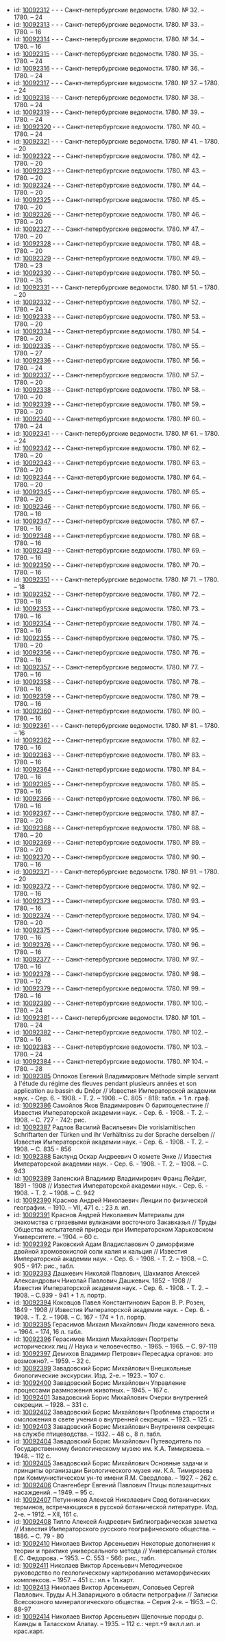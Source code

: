 <ul>
<li>id: <a href="http://books.e-heritage.ru/book/10092312">10092312</a>	- - - Санкт-петербургские ведомости. 1780. № 32. – 1780. – 24</li>
<li>id: <a href="http://books.e-heritage.ru/book/10092313">10092313</a>	- - - Санкт-петербургские ведомости. 1780. № 33. – 1780. – 16</li>
<li>id: <a href="http://books.e-heritage.ru/book/10092314">10092314</a>	- - - Санкт-петербургские ведомости. 1780. № 34. – 1780. – 16</li>
<li>id: <a href="http://books.e-heritage.ru/book/10092315">10092315</a>	- - - Санкт-петербургские ведомости. 1780. № 35. – 1780. – 24</li>
<li>id: <a href="http://books.e-heritage.ru/book/10092316">10092316</a>	- - - Санкт-петербургские ведомости. 1780. № 36. – 1780. – 24</li>
<li>id: <a href="http://books.e-heritage.ru/book/10092317">10092317</a>	- - - Санкт-петербургские ведомости. 1780. № 37. – 1780. – 24</li>
<li>id: <a href="http://books.e-heritage.ru/book/10092318">10092318</a>	- - - Санкт-петербургские ведомости. 1780. № 38. – 1780. – 24</li>
<li>id: <a href="http://books.e-heritage.ru/book/10092319">10092319</a>	- - - Санкт-петербургские ведомости. 1780. № 39. – 1780. – 24</li>
<li>id: <a href="http://books.e-heritage.ru/book/10092320">10092320</a>	- - - Санкт-петербургские ведомости. 1780. № 40. – 1780. – 24</li>
<li>id: <a href="http://books.e-heritage.ru/book/10092321">10092321</a>	- - - Санкт-петербургские ведомости. 1780. № 41. – 1780. – 20</li>
<li>id: <a href="http://books.e-heritage.ru/book/10092322">10092322</a>	- - - Санкт-петербургские ведомости. 1780. № 42. – 1780. – 20</li>
<li>id: <a href="http://books.e-heritage.ru/book/10092323">10092323</a>	- - - Санкт-петербургские ведомости. 1780. № 43. – 1780. – 20</li>
<li>id: <a href="http://books.e-heritage.ru/book/10092324">10092324</a>	- - - Санкт-петербургские ведомости. 1780. № 44. – 1780. – 20</li>
<li>id: <a href="http://books.e-heritage.ru/book/10092325">10092325</a>	- - - Санкт-петербургские ведомости. 1780. № 45. – 1780. – 20</li>
<li>id: <a href="http://books.e-heritage.ru/book/10092326">10092326</a>	- - - Санкт-петербургские ведомости. 1780. № 46. – 1780. – 20</li>
<li>id: <a href="http://books.e-heritage.ru/book/10092327">10092327</a>	- - - Санкт-петербургские ведомости. 1780. № 47. – 1780. – 20</li>
<li>id: <a href="http://books.e-heritage.ru/book/10092328">10092328</a>	- - - Санкт-петербургские ведомости. 1780. № 48. – 1780. – 20</li>
<li>id: <a href="http://books.e-heritage.ru/book/10092329">10092329</a>	- - - Санкт-петербургские ведомости. 1780. № 49. – 1780. – 23</li>
<li>id: <a href="http://books.e-heritage.ru/book/10092330">10092330</a>	- - - Санкт-петербургские ведомости. 1780. № 50. – 1780. – 35</li>
<li>id: <a href="http://books.e-heritage.ru/book/10092331">10092331</a>	- - - Санкт-петербургские ведомости. 1780. № 51. – 1780. – 20</li>
<li>id: <a href="http://books.e-heritage.ru/book/10092332">10092332</a>	- - - Санкт-петербургские ведомости. 1780. № 52. – 1780. – 24</li>
<li>id: <a href="http://books.e-heritage.ru/book/10092333">10092333</a>	- - - Санкт-петербургские ведомости. 1780. № 53. – 1780. – 20</li>
<li>id: <a href="http://books.e-heritage.ru/book/10092334">10092334</a>	- - - Санкт-петербургские ведомости. 1780. № 54. – 1780. – 20</li>
<li>id: <a href="http://books.e-heritage.ru/book/10092335">10092335</a>	- - - Санкт-петербургские ведомости. 1780. № 55. – 1780. – 27</li>
<li>id: <a href="http://books.e-heritage.ru/book/10092336">10092336</a>	- - - Санкт-петербургские ведомости. 1780. № 56. – 1780. – 24</li>
<li>id: <a href="http://books.e-heritage.ru/book/10092337">10092337</a>	- - - Санкт-петербургские ведомости. 1780. № 57. – 1780. – 20</li>
<li>id: <a href="http://books.e-heritage.ru/book/10092338">10092338</a>	- - - Санкт-петербургские ведомости. 1780. № 58. – 1780. – 20</li>
<li>id: <a href="http://books.e-heritage.ru/book/10092339">10092339</a>	- - - Санкт-петербургские ведомости. 1780. № 59. – 1780. – 20</li>
<li>id: <a href="http://books.e-heritage.ru/book/10092340">10092340</a>	- - - Санкт-петербургские ведомости. 1780. № 60. – 1780. – 24</li>
<li>id: <a href="http://books.e-heritage.ru/book/10092341">10092341</a>	- - - Санкт-петербургские ведомости. 1780. № 61. – 1780. – 24</li>
<li>id: <a href="http://books.e-heritage.ru/book/10092342">10092342</a>	- - - Санкт-петербургские ведомости. 1780. № 62. – 1780. – 20</li>
<li>id: <a href="http://books.e-heritage.ru/book/10092343">10092343</a>	- - - Санкт-петербургские ведомости. 1780. № 63. – 1780. – 20</li>
<li>id: <a href="http://books.e-heritage.ru/book/10092344">10092344</a>	- - - Санкт-петербургские ведомости. 1780. № 64. – 1780. – 20</li>
<li>id: <a href="http://books.e-heritage.ru/book/10092345">10092345</a>	- - - Санкт-петербургские ведомости. 1780. № 65. – 1780. – 20</li>
<li>id: <a href="http://books.e-heritage.ru/book/10092346">10092346</a>	- - - Санкт-петербургские ведомости. 1780. № 66. – 1780. – 16</li>
<li>id: <a href="http://books.e-heritage.ru/book/10092347">10092347</a>	- - - Санкт-петербургские ведомости. 1780. № 67. – 1780. – 16</li>
<li>id: <a href="http://books.e-heritage.ru/book/10092348">10092348</a>	- - - Санкт-петербургские ведомости. 1780. № 68. – 1780. – 16</li>
<li>id: <a href="http://books.e-heritage.ru/book/10092349">10092349</a>	- - - Санкт-петербургские ведомости. 1780. № 69. – 1780. – 16</li>
<li>id: <a href="http://books.e-heritage.ru/book/10092350">10092350</a>	- - - Санкт-петербургские ведомости. 1780. № 70. – 1780. – 16</li>
<li>id: <a href="http://books.e-heritage.ru/book/10092351">10092351</a>	- - - Санкт-петербургские ведомости. 1780. № 71. – 1780. – 18</li>
<li>id: <a href="http://books.e-heritage.ru/book/10092352">10092352</a>	- - - Санкт-петербургские ведомости. 1780. № 72. – 1780. – 18</li>
<li>id: <a href="http://books.e-heritage.ru/book/10092353">10092353</a>	- - - Санкт-петербургские ведомости. 1780. № 73. – 1780. – 16</li>
<li>id: <a href="http://books.e-heritage.ru/book/10092354">10092354</a>	- - - Санкт-петербургские ведомости. 1780. № 74. – 1780. – 16</li>
<li>id: <a href="http://books.e-heritage.ru/book/10092355">10092355</a>	- - - Санкт-петербургские ведомости. 1780. № 75. – 1780. – 20</li>
<li>id: <a href="http://books.e-heritage.ru/book/10092356">10092356</a>	- - - Санкт-петербургские ведомости. 1780. № 76. – 1780. – 16</li>
<li>id: <a href="http://books.e-heritage.ru/book/10092357">10092357</a>	- - - Санкт-петербургские ведомости. 1780. № 77. – 1780. – 16</li>
<li>id: <a href="http://books.e-heritage.ru/book/10092358">10092358</a>	- - - Санкт-петербургские ведомости. 1780. № 78. – 1780. – 16</li>
<li>id: <a href="http://books.e-heritage.ru/book/10092359">10092359</a>	- - - Санкт-петербургские ведомости. 1780. № 79. – 1780. – 16</li>
<li>id: <a href="http://books.e-heritage.ru/book/10092360">10092360</a>	- - - Санкт-петербургские ведомости. 1780. № 80. – 1780. – 16</li>
<li>id: <a href="http://books.e-heritage.ru/book/10092361">10092361</a>	- - - Санкт-петербургские ведомости. 1780. № 81. – 1780. – 16</li>
<li>id: <a href="http://books.e-heritage.ru/book/10092362">10092362</a>	- - - Санкт-петербургские ведомости. 1780. № 82. – 1780. – 16</li>
<li>id: <a href="http://books.e-heritage.ru/book/10092363">10092363</a>	- - - Санкт-петербургские ведомости. 1780. № 83. – 1780. – 16</li>
<li>id: <a href="http://books.e-heritage.ru/book/10092364">10092364</a>	- - - Санкт-петербургские ведомости. 1780. № 84. – 1780. – 16</li>
<li>id: <a href="http://books.e-heritage.ru/book/10092365">10092365</a>	- - - Санкт-петербургские ведомости. 1780. № 85. – 1780. – 16</li>
<li>id: <a href="http://books.e-heritage.ru/book/10092366">10092366</a>	- - - Санкт-петербургские ведомости. 1780. № 86. – 1780. – 16</li>
<li>id: <a href="http://books.e-heritage.ru/book/10092367">10092367</a>	- - - Санкт-петербургские ведомости. 1780. № 87. – 1780. – 20</li>
<li>id: <a href="http://books.e-heritage.ru/book/10092368">10092368</a>	- - - Санкт-петербургские ведомости. 1780. № 88. – 1780. – 20</li>
<li>id: <a href="http://books.e-heritage.ru/book/10092369">10092369</a>	- - - Санкт-петербургские ведомости. 1780. № 89. – 1780. – 20</li>
<li>id: <a href="http://books.e-heritage.ru/book/10092370">10092370</a>	- - - Санкт-петербургские ведомости. 1780. № 90. – 1780. – 16</li>
<li>id: <a href="http://books.e-heritage.ru/book/10092371">10092371</a>	- - - Санкт-петербургские ведомости. 1780. № 91. – 1780. – 20</li>
<li>id: <a href="http://books.e-heritage.ru/book/10092372">10092372</a>	- - - Санкт-петербургские ведомости. 1780. № 92. – 1780. – 16</li>
<li>id: <a href="http://books.e-heritage.ru/book/10092373">10092373</a>	- - - Санкт-петербургские ведомости. 1780. № 93. – 1780. – 16</li>
<li>id: <a href="http://books.e-heritage.ru/book/10092374">10092374</a>	- - - Санкт-петербургские ведомости. 1780. № 94. – 1780. – 20</li>
<li>id: <a href="http://books.e-heritage.ru/book/10092375">10092375</a>	- - - Санкт-петербургские ведомости. 1780. № 95. – 1780. – 16</li>
<li>id: <a href="http://books.e-heritage.ru/book/10092376">10092376</a>	- - - Санкт-петербургские ведомости. 1780. № 96. – 1780. – 16</li>
<li>id: <a href="http://books.e-heritage.ru/book/10092377">10092377</a>	- - - Санкт-петербургские ведомости. 1780. № 97. – 1780. – 16</li>
<li>id: <a href="http://books.e-heritage.ru/book/10092378">10092378</a>	- - - Санкт-петербургские ведомости. 1780. № 98. – 1780. – 12</li>
<li>id: <a href="http://books.e-heritage.ru/book/10092379">10092379</a>	- - - Санкт-петербургские ведомости. 1780. № 99. – 1780. – 16</li>
<li>id: <a href="http://books.e-heritage.ru/book/10092380">10092380</a>	- - - Санкт-петербургские ведомости. 1780. № 100. – 1780. – 24</li>
<li>id: <a href="http://books.e-heritage.ru/book/10092381">10092381</a>	- - - Санкт-петербургские ведомости. 1780. № 101. – 1780. – 24</li>
<li>id: <a href="http://books.e-heritage.ru/book/10092382">10092382</a>	- - - Санкт-петербургские ведомости. 1780. № 102. – 1780. – 16</li>
<li>id: <a href="http://books.e-heritage.ru/book/10092383">10092383</a>	- - - Санкт-петербургские ведомости. 1780. № 103. – 1780. – 24</li>
<li>id: <a href="http://books.e-heritage.ru/book/10092384">10092384</a>	- - - Санкт-петербургские ведомости. 1780. № 104. – 1780. – 28</li>
<li>id: <a href="http://books.e-heritage.ru/book/10092385">10092385</a>	Оппоков Евгений Владимирович Méthode simple servant à l'étude du régime des fleuves pendant plusieurs années et son application au bassin du Dněpr // Известия Императорской академии наук. - Сер. 6. - 1908. - Т. 2. – 1908. – С. 805 - 818: табл. + 1 л. граф.</li>
<li>id: <a href="http://books.e-heritage.ru/book/10092386">10092386</a>	Самойлов Яков Владимирович О баритоцелестине // Известия Императорской академии наук. - Сер. 6. - 1908. - Т. 2. – 1908. – С. 727 - 742: рис.</li>
<li>id: <a href="http://books.e-heritage.ru/book/10092387">10092387</a>	Радлов Василий Васильевич Die vorislamitischen Schriftarten der Türken und ihr Verhältniss zu der Sprache derselben // Известия Императорской академии наук. - Сер. 6. - 1908. - Т. 2. – 1908. – С. 835 - 856</li>
<li>id: <a href="http://books.e-heritage.ru/book/10092388">10092388</a>	Баклунд Оскар Андреевич О комете Энке // Известия Императорской академии наук. - Сер. 6. - 1908. - Т. 2. – 1908. – С. 943</li>
<li>id: <a href="http://books.e-heritage.ru/book/10092389">10092389</a>	Заленский Владимир Владимирович Франц Лейдиг, 1891 - 1908 // Известия Императорской академии наук. - Сер. 6. - 1908. - Т. 2. – 1908. – С. 942</li>
<li>id: <a href="http://books.e-heritage.ru/book/10092390">10092390</a>	Краснов Андрей Николаевич Лекции по физической географии. – 1910. – VII, 471 с. : 23 л. ил.</li>
<li>id: <a href="http://books.e-heritage.ru/book/10092391">10092391</a>	Краснов Андрей Николаевич Материалы для знакомства с грязевыми вулканами восточного Закавказья // Труды Общества испытателей природы при Императорском Харьковском Университете. – 1904. – 60 с.</li>
<li>id: <a href="http://books.e-heritage.ru/book/10092392">10092392</a>	Раковский Адам Владиславович О диморфизме двойной хромовокислой соли калия и кальция // Известия Императорской академии наук. - Сер. 6. - 1908. - Т. 2. – 1908. – С. 905 - 917: рис., табл.</li>
<li>id: <a href="http://books.e-heritage.ru/book/10092393">10092393</a>	Дашкевич Николай Павлович, Шахматов Алексей Александрович Николай Павлович Дашкевич. 1852 - 1908 // Известия Императорской академии наук. - Сер. 6. - 1908. - Т. 2. – 1908. – С.939 - 941 + 1 л. портр.</li>
<li>id: <a href="http://books.e-heritage.ru/book/10092394">10092394</a>	Коковцов Павел Константинович Барон В. Р. Розен, 1849 - 1908 // Известия Императорской академии наук. - Сер. 6. - 1908. - Т. 2. – 1908. – С. 167 - 174 + 1 л. портр.</li>
<li>id: <a href="http://books.e-heritage.ru/book/10092395">10092395</a>	Герасимов Михаил Михайлович Люди каменного века. – 1964. – 174, 16 л. табл.</li>
<li>id: <a href="http://books.e-heritage.ru/book/10092396">10092396</a>	Герасимов Михаил Михайлович Портреты исторических лиц // Наука и человечество. - 1965. – 1965. – С. 97-119</li>
<li>id: <a href="http://books.e-heritage.ru/book/10092397">10092397</a>	Демихов Владимир Петрович Пересадка органов: это возможно?. – 1959. – 32 с.</li>
<li>id: <a href="http://books.e-heritage.ru/book/10092399">10092399</a>	Завадовский Борис Михайлович Внешкольные биологические экскурсии. Изд. 2-е. – 1923. – 107 с.</li>
<li>id: <a href="http://books.e-heritage.ru/book/10092400">10092400</a>	Завадовский Борис Михайлович Управление процессами размножения животных. – 1945. – 167 с.</li>
<li>id: <a href="http://books.e-heritage.ru/book/10092401">10092401</a>	Завадовский Борис Михайлович Очерки внутренней секреции. – 1928. – 331 с.</li>
<li>id: <a href="http://books.e-heritage.ru/book/10092402">10092402</a>	Завадовский Борис Михайлович Проблема старости и омоложения в свете учения о внутренней секреции. – 1923. – 125 с.</li>
<li>id: <a href="http://books.e-heritage.ru/book/10092403">10092403</a>	Завадовский Борис Михайлович Внутренняя секреция на службе птицеводства. – 1932. – 48 с., 8 л. табл.</li>
<li>id: <a href="http://books.e-heritage.ru/book/10092404">10092404</a>	Завадовский Борис Михайлович Путеводитель по Государственному биологическому музею им. К.А. Тимирязева. – 1948. – 112 с.</li>
<li>id: <a href="http://books.e-heritage.ru/book/10092405">10092405</a>	Завадовский Борис Михайлович Основные задачи и принципы организации Биологического музея им. К.А. Тимирязева при Коммунистическом ун-те имени Я.М. Свердлова. – 1927. – 262 с.</li>
<li>id: <a href="http://books.e-heritage.ru/book/10092406">10092406</a>	Спангенберг Евгений Павлович Птицы полезащитных насаждений. – 1949. – 95 с.</li>
<li>id: <a href="http://books.e-heritage.ru/book/10092407">10092407</a>	Петунников Алексей Николаевич Свод ботанических терминов, встречающихся в русской ботанической литературе. Изд. 2-е. – 1912. – XII, 161 с.</li>
<li>id: <a href="http://books.e-heritage.ru/book/10092408">10092408</a>	Тилло Алексей Андреевич Библиографическая заметка // Известия Императорского русского географического общества. – 1886. – С. 79 - 80</li>
<li>id: <a href="http://books.e-heritage.ru/book/10092410">10092410</a>	Николаев Виктор Арсеньевич Некоторые дополнения к теории и практике универсального метода // Универсальный столик Е.С. Федорова. – 1953. – С. 553 - 566: рис., табл.</li>
<li>id: <a href="http://books.e-heritage.ru/book/10092411">10092411</a>	Николаев Виктор Арсеньевич Методическое руководство по геологическому картированию метаморфических комплексов. – 1957. – 451 с.: ил.+ 1л.карт.</li>
<li>id: <a href="http://books.e-heritage.ru/book/10092413">10092413</a>	Николаев Виктор Арсеньевич, Соловьев Сергей Павлович. Труды А.Н.Заварицкого в области петрографии // Записки Всесоюзного минералогического общества. – Серия 2-я. – 1953. – С. 88-97</li>
<li>id: <a href="http://books.e-heritage.ru/book/10092414">10092414</a>	Николаев Виктор Арсеньевич Щелочные породы р. Каинды в Таласском Алатау. – 1935. – 112 с.: черт.+9 вкл.л.ил. и крас.карт.</li>
</ul>
